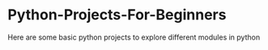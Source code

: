 # Python-Projects-For-Beginners
Here are some basic python projects to explore different modules in python

